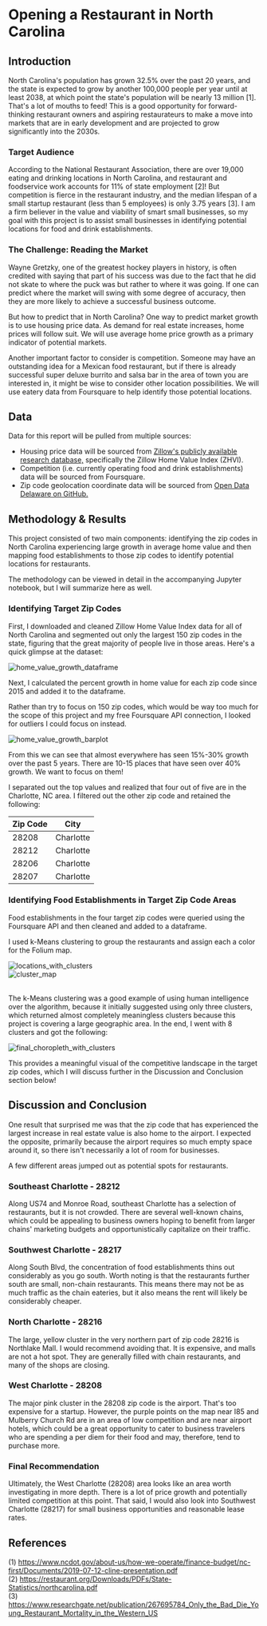 # Opening a Restaurant in North Carolina
## Introduction
North Carolina's population has grown 32.5% over the past 20 years, and the state is expected to grow by another 100,000 people per year until at least 2038, at which point the state's population will be nearly 13 million [1].  That's a lot of mouths to feed!  This is a good opportunity for forward-thinking restaurant owners and aspiring restaurateurs to make a move into markets that are in early development and are projected to grow significantly into the 2030s.

### Target Audience

According to the National Restaurant Association, there are over 19,000 eating and drinking locations in North Carolina, and restaurant and foodservice work accounts for 11% of state employment [2]!  But competition is fierce in the restaurant industry, and the median lifespan of a small startup restaurant (less than 5 employees) is only 3.75 years [3].  I am a firm believer in the value and viability of smart small businesses, so my goal with this project is to assist small businesses in identifying potential locations for food and drink establishments.

### The Challenge: Reading the Market

Wayne Gretzky, one of the greatest hockey players in history, is often credited with saying that part of his success was due to the fact that he did not skate to where the puck was but rather to where it was going.  If one can predict where the market will swing with some degree of accuracy, then they are more likely to achieve a successful business outcome.

But how to predict that in North Carolina?  One way to predict market growth is to use housing price data.  As demand for real estate increases, home prices will follow suit.  We will use average home price growth as a primary indicator of potential markets.

Another important factor to consider is competition.  Someone may have an outstanding idea for a Mexican food restaurant, but if there is already successful super deluxe burrito and salsa bar in the area of town you are interested in, it might be wise to consider other location possibilities.  We will use eatery data from Foursquare to help identify those potential locations.

## Data
Data for this report will be pulled from multiple sources:
- Housing price data will be sourced from <a href="https://www.zillow.com/research/data/" target="_blank">Zillow's publicly available research database,</a> specifically the Zillow Home Value Index (ZHVI).
- Competition (i.e. currently operating food and drink establishments) data will be sourced from Foursquare.
- Zip code geolocation coordinate data will be sourced from <a href="https://github.com/OpenDataDE/State-zip-code-GeoJSON" target="_blank">Open Data Delaware on GitHub.</a>

## Methodology & Results

This project consisted of two main components: identifying the zip codes in North Carolina experiencing large growth in average home value and then mapping food establishments to those zip codes to identify potential locations for restaurants.

The methodology can be viewed in detail in the accompanying Jupyter notebook, but I will summarize here as well.

### Identifying Target Zip Codes 

First, I downloaded and cleaned Zillow Home Value Index data for all of North Carolina and segmented out only the largest 150 zip codes in the state, figuring that the great majority of people live in those areas.  Here's a quick glimpse at the dataset:

![home_value_growth_dataframe](images/home_value_growth.png)

Next, I calculated the percent growth in home value for each zip code since 2015 and added it to the dataframe.

Rather than try to focus on 150 zip codes, which would be way too much for the scope of this project and my free Foursquare API connection, I looked for outliers I could focus on instead.

![home_value_growth_barplot](images/home_value_growth_barplot.png)

From this we can see that almost everywhere has seen 15%-30% growth over the past 5 years. There are 10-15 places that have seen over 40% growth. We want to focus on them!

I separated out the top values and realized that four out of five are in the Charlotte, NC area.  I filtered out the other zip code and retained the following:

| Zip Code | City |
|------|------|
| 28208  | Charlotte |
| 28212  | Charlotte |
| 28206  | Charlotte |
| 28207  | Charlotte |

### Identifying Food Establishments in Target Zip Code Areas
Food establishments in the four target zip codes were queried using the Foursquare API and then cleaned and added to a dataframe.

I used k-Means clustering to group the restaurants and assign each a color for the Folium map.
<br />

![locations_with_clusters](images/locations_with_clusters.png)
<br />
![cluster_map](images/cluster_map.png)

<br />
The k-Means clustering was a good example of using human intelligence over the algorithm, because it initially suggested using only three clusters, which returned almost completely meaningless clusters because this project is covering a large geographic area.  In the end, I went with 8 clusters and got the following:
<br />

![final_choropleth_with_clusters](images/choropleth_with_colored_markers.png)


This provides a meaningful visual of the competitive landscape in the target zip codes, which I will discuss further in the Discussion and Conclusion section below!

## Discussion and Conclusion
One result that surprised me was that the zip code that has experienced the largest increase in real estate value is also home to the airport.  I expected the opposite, primarily because the airport requires so much empty space around it, so there isn't necessarily a lot of room for businesses.

A few different areas jumped out as potential spots for restaurants.

### Southeast Charlotte - 28212
Along US74 and Monroe Road, southeast Charlotte has a selection of restaurants, but it is not crowded.  There are several well-known chains, which could be appealing to business owners hoping to benefit from larger chains' marketing budgets and opportunistically capitalize on their traffic.

### Southwest Charlotte - 28217
Along South Blvd, the concentration of food establishments thins out considerably as you go south.  Worth noting is that the restaurants further south are small, non-chain restaurants.  This means there may not be as much traffic as the chain eateries, but it also means the rent will likely be considerably cheaper.

### North Charlotte - 28216
The large, yellow cluster in the very northern part of zip code 28216 is Northlake Mall.  I would recommend avoiding that.  It is expensive, and malls are not a hot spot.  They are generally filled with chain restaurants, and many of the shops are closing.

### West Charlotte - 28208
The major pink cluster in the 28208 zip code is the airport.  That's too expensive for a startup.  However, the purple points on the map near I85 and Mulberry Church Rd are in an area of low competition and are near airport hotels, which could be a great opportunity to cater to business travelers who are spending a per diem for their food and may, therefore, tend to purchase more.

### Final Recommendation
Ultimately, the West Charlotte (28208) area looks like an area worth investigating in more depth.  There is a lot of price growth and potentially limited competition at this point.  That said, I would also look into Southwest Charlotte (28217) for small business opportunities and reasonable lease rates.

## References

(1) <a href="https://www.ncdot.gov/about-us/how-we-operate/finance-budget/nc-first/Documents/2019-07-12-cline-presentation.pdf" target="_blank">https://www.ncdot.gov/about-us/how-we-operate/finance-budget/nc-first/Documents/2019-07-12-cline-presentation.pdf</a> <br />
(2) <a href="https://restaurant.org/Downloads/PDFs/State-Statistics/northcarolina.pdf" target="_blank">https://restaurant.org/Downloads/PDFs/State-Statistics/northcarolina.pdf</a><br />
(3) <a href="https://www.researchgate.net/publication/267695784_Only_the_Bad_Die_Young_Restaurant_Mortality_in_the_Western_US" target="_blank">https://www.researchgate.net/publication/267695784_Only_the_Bad_Die_Young_Restaurant_Mortality_in_the_Western_US</a>

